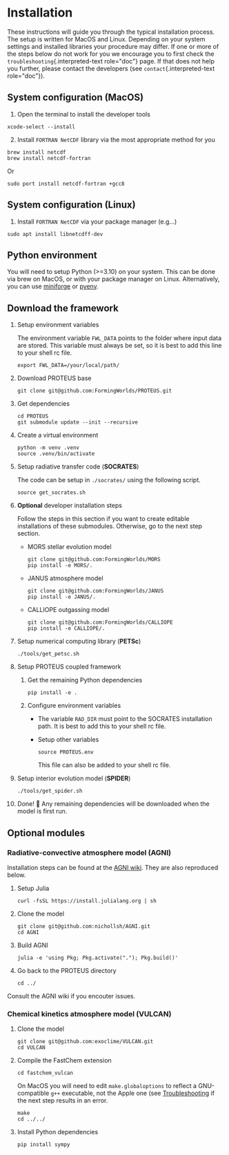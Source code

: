 # Installation

These instructions will guide you through the typical installation
process. The setup is written for MacOS and Linux. Depending on your
system settings and installed libraries your procedure may differ. If
one or more of the steps below do not work for you we encourage you to
first check the `troubleshooting`{.interpreted-text role="doc"} page. If
that does not help you further, please contact the developers (see
`contact`{.interpreted-text role="doc"}).

## System configuration (MacOS)

1.  Open the terminal to install the developer tools

```console
xcode-select --install
```

2.  Install `FORTRAN NetCDF` library via the most appropriate method for
    you

```console
brew install netcdf
brew install netcdf-fortran
```

Or

```console
sudo port install netcdf-fortran +gcc8
```

## System configuration (Linux)

1. Install `FORTRAN NetCDF` via your package manager (e.g\...)

```console
sudo apt install libnetcdff-dev
```

## Python environment

You will need to setup Python (>=3.10) on your system. This can be done via brew on MacOS, or with your package manager on Linux. Alternatively, you can use [miniforge](https://github.com/conda-forge/miniforge) or [pyenv](https://github.com/pyenv/pyenv).

## Download the framework

1. Setup environment variables

    The environment variable `FWL_DATA` points to the folder where input data are stored.
    This variable must always be set, so it is best to add this line to your shell rc file.

    ```console
    export FWL_DATA=/your/local/path/
    ```

2. Download PROTEUS base

    ```console
    git clone git@github.com:FormingWorlds/PROTEUS.git
    ```

3. Get dependencies

    ```console
    cd PROTEUS
    git submodule update --init --recursive
    ```

4. Create a virtual environment

    ```console
    python -m venv .venv
    source .venv/bin/activate
    ```

5. Setup radiative transfer code (**SOCRATES**)

    The code can be setup in `./socrates/` using the following script.

    ```console
    source get_socrates.sh
    ```

6. **Optional** developer installation steps

    Follow the steps in this section if you want to create editable installations of these submodules.
    Otherwise, go to the next step section.

    - MORS stellar evolution model

        ```console
        git clone git@github.com:FormingWorlds/MORS
        pip install -e MORS/.
        ```

    - JANUS atmosphere model

        ```console
        git clone git@github.com:FormingWorlds/JANUS
        pip install -e JANUS/.
        ```

    - CALLIOPE outgassing model

        ```console
        git clone git@github.com:FormingWorlds/CALLIOPE
        pip install -e CALLIOPE/.
        ```

7. Setup numerical computing library (**PETSc**)

    ```console
    ./tools/get_petsc.sh
    ```

8. Setup PROTEUS coupled framework

    1. Get the remaining Python dependencies

        ```console
        pip install -e .
        ```

    2. Configure environment variables

        - The variable `RAD_DIR` must point to the SOCRATES installation path. It is best to add this to your shell rc file.

        - Setup other variables

            ```console
            source PROTEUS.env
            ```
            This file can also be added to your shell rc file.

9. Setup interior evolution model (**SPIDER**)

    ```console
    ./tools/get_spider.sh
    ```

10. Done! 🚀
    Any remaining dependencies will be downloaded when the model is first run.

## Optional modules

### Radiative-convective atmosphere model (**AGNI**)

Installation steps can be found at the [AGNI wiki](https://nichollsh.github.io/AGNI/dev/setup/).
They are also reproduced below.

1. Setup Julia

    ```console
    curl -fsSL https://install.julialang.org | sh
    ```

2. Clone the model

    ```console
    git clone git@github.com:nichollsh/AGNI.git
    cd AGNI
    ```

3. Build AGNI

    ```console
    julia -e 'using Pkg; Pkg.activate("."); Pkg.build()'
    ```

4. Go back to the PROTEUS directory

    ```console
    cd ../
    ```

Consult the AGNI wiki if you encouter issues.

### Chemical kinetics atmosphere model (**VULCAN**)

1. Clone the model

    ```console
    git clone git@github.com:exoclime/VULCAN.git
    cd VULCAN
    ```

2. Compile the FastChem extension

    ```console
    cd fastchem_vulcan
    ```

    On MacOS you will need to edit `make.globaloptions` to reflect  a GNU-compatible `g++` executable, not the Apple one (see
     [Troubleshooting](./troubleshooting.md) if the next step results in an error.

    ```console
    make
    cd ../../
    ```
3. Install Python dependencies

    ```console
    pip install sympy
    ```
